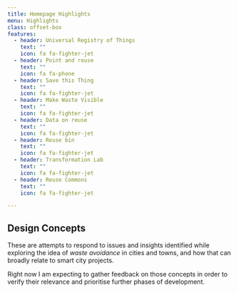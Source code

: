 ```yaml
---
title: Homepage Highlights
menu: Highlights
class: offset-box
features:
  - header: Universal Registry of Things
    text: ""
    icon: fa fa-fighter-jet
  - header: Point and reuse
    text: ""
    icon: fa fa-phone
  - header: Save this Thing
    text: ""
    icon: fa fa-fighter-jet
  - header: Make Waste Visible
    text: ""
    icon: fa fa-fighter-jet
  - header: Data on reuse
    text: ""
    icon: fa fa-fighter-jet
  - header: Reuse bin
    text: ""
    icon: fa fa-fighter-jet
  - header: Transformation Lab
    text: ""
    icon: fa fa-fighter-jet
  - header: Reuse Commons
    text: ""
    icon: fa fa-fighter-jet

---
```


## Design Concepts

These are attempts to respond to issues and insights identified while exploring the idea of *waste avoidance* in cities and towns, and how that can broadly relate to smart city projects.

Right now I am expecting to gather feedback on those concepts in order to verify their relevance and prioritise further phases of development.
